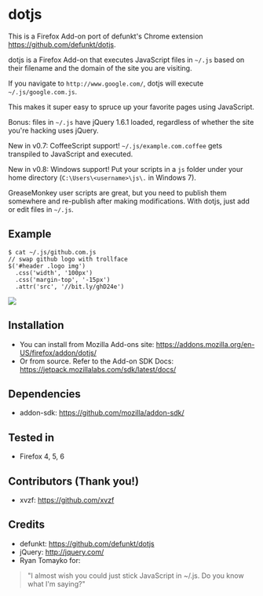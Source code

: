 dotjs
=====

This is a Firefox Add-on port of defunkt's Chrome extension <https://github.com/defunkt/dotjs>.

dotjs is a Firefox Add-on that executes JavaScript files in `~/.js` based on their filename and the domain of the site you are visiting.

If you navigate to `http://www.google.com/`, dotjs will execute `~/.js/google.com.js`.

This makes it super easy to spruce up your favorite pages using JavaScript.

Bonus:  files in `~/.js` have jQuery 1.6.1 loaded, regardless  of  whether  the  site  you're  hacking uses jQuery.

New in v0.7: CoffeeScript support! `~/.js/example.com.coffee` gets transpiled to JavaScript and executed.

New in v0.8: Windows support! Put your scripts in a `js` folder under your home directory (`C:\Users\<username>\js\.` in Windows 7).

GreaseMonkey user scripts are great, but you need to publish them somewhere and re-publish after making modifications. With dotjs, just add or edit files in `~/.js`.

## Example

    $ cat ~/.js/github.com.js
    // swap github logo with trollface
    $('#header .logo img')
      .css('width', '100px')
      .css('margin-top', '-15px')
      .attr('src', '//bit.ly/ghD24e')

![](https://dl.dropbox.com/u/361064/dotjs.png)

## Installation

- You can install from Mozilla Add-ons site: <https://addons.mozilla.org/en-US/firefox/addon/dotjs/>
- Or from source. Refer to the Add-on SDK Docs: <https://jetpack.mozillalabs.com/sdk/latest/docs/>

## Dependencies

- addon-sdk: <https://github.com/mozilla/addon-sdk/>

## Tested in

- Firefox 4, 5, 6

## Contributors (Thank you!)

- xvzf: <https://github.com/xvzf>

## Credits

- defunkt: <https://github.com/defunkt/dotjs>
- jQuery: <http://jquery.com/>
- Ryan Tomayko for:

> "I almost wish you could just stick JavaScript in ~/.js. Do you know what I'm saying?"
